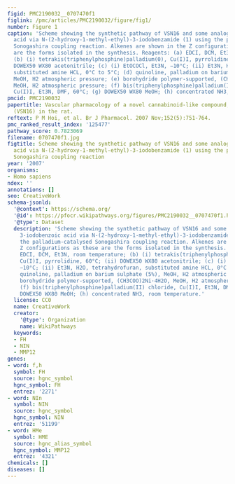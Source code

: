 ```yaml
---
figid: PMC2190032__0707470f1
figlink: /pmc/articles/PMC2190032/figure/fig1/
number: Figure 1
caption: 'Scheme showing the synthetic pathway of VSN16 and some analogues from 3-iodobenzoic
  acid via N-(2-hydroxy-1-methyl-ethyl)-3-iodobenzamide (1) using the palladium-catalysed
  Sonogashira coupling reaction. Alkenes are shown in the Z configurations as these
  are the forms isolated in the synthesis. Reagents: (a) EDCI, DCM, Et3N, room temperature;
  (b) (i) tetrakis(triphenylphosphine)palladium(0), Cu(I)I, pyrrolidine, 60°C; (ii)
  DOWEX50 WX80 acetonitrile; (c) (i) EtOCOCl, Et3N, −10°C; (ii) Et3N, H2O, tetrahydrofuran,
  substituted amine HCL, 0°C to 5°C; (d) quinoline, palladium on barium sulphate (5%),
  MeOH, H2 atmospheric pressure; (e) borohydride polymer-supported, (CH3COO)2Ni·4H2O,
  MeOH, H2 atmospheric pressure; (f) bis(triphenylphosphine)palladium(II) chloride,
  Cu(I)I, Et3N, DMF, 60°C; (g) DOWEX50 WX80 MeOH; (h) concentrated NH3, room temperature.'
pmcid: PMC2190032
papertitle: Vascular pharmacology of a novel cannabinoid-like compound, 3-(5-dimethylcarbamoyl-pent-1-enyl)-N-(2-hydroxy-1-methyl-ethyl)benzamide
  (VSN16) in the rat.
reftext: P M Hoi, et al. Br J Pharmacol. 2007 Nov;152(5):751-764.
pmc_ranked_result_index: '125477'
pathway_score: 0.7823069
filename: 0707470f1.jpg
figtitle: Scheme showing the synthetic pathway of VSN16 and some analogues from 3-iodobenzoic
  acid via N-(2-hydroxy-1-methyl-ethyl)-3-iodobenzamide (1) using the palladium-catalysed
  Sonogashira coupling reaction
year: '2007'
organisms:
- Homo sapiens
ndex: ''
annotations: []
seo: CreativeWork
schema-jsonld:
  '@context': https://schema.org/
  '@id': https://pfocr.wikipathways.org/figures/PMC2190032__0707470f1.html
  '@type': Dataset
  description: 'Scheme showing the synthetic pathway of VSN16 and some analogues from
    3-iodobenzoic acid via N-(2-hydroxy-1-methyl-ethyl)-3-iodobenzamide (1) using
    the palladium-catalysed Sonogashira coupling reaction. Alkenes are shown in the
    Z configurations as these are the forms isolated in the synthesis. Reagents: (a)
    EDCI, DCM, Et3N, room temperature; (b) (i) tetrakis(triphenylphosphine)palladium(0),
    Cu(I)I, pyrrolidine, 60°C; (ii) DOWEX50 WX80 acetonitrile; (c) (i) EtOCOCl, Et3N,
    −10°C; (ii) Et3N, H2O, tetrahydrofuran, substituted amine HCL, 0°C to 5°C; (d)
    quinoline, palladium on barium sulphate (5%), MeOH, H2 atmospheric pressure; (e)
    borohydride polymer-supported, (CH3COO)2Ni·4H2O, MeOH, H2 atmospheric pressure;
    (f) bis(triphenylphosphine)palladium(II) chloride, Cu(I)I, Et3N, DMF, 60°C; (g)
    DOWEX50 WX80 MeOH; (h) concentrated NH3, room temperature.'
  license: CC0
  name: CreativeWork
  creator:
    '@type': Organization
    name: WikiPathways
  keywords:
  - FH
  - NIN
  - MMP12
genes:
- word: f,h
  symbol: FH
  source: hgnc_symbol
  hgnc_symbol: FH
  entrez: '2271'
- word: NIn
  symbol: NIN
  source: hgnc_symbol
  hgnc_symbol: NIN
  entrez: '51199'
- word: HMe
  symbol: HME
  source: hgnc_alias_symbol
  hgnc_symbol: MMP12
  entrez: '4321'
chemicals: []
diseases: []
---
```

